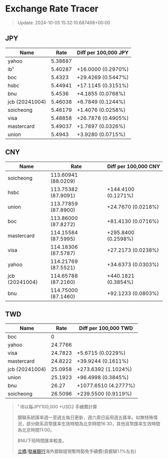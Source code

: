 # Exchange Rate Tracer

> Update: 2024-10-05 15:32:10.687468+00:00

## JPY

| Name           |    Rate | Diff per 100,000 JPY   |
|----------------|---------|------------------------|
| yahoo          | 5.38687 |                        |
| ib¹            | 5.40287 | +16.0000 (0.2970%)     |
| boc            | 5.4323  | +29.4269 (0.5447%)     |
| hsbc           | 5.44941 | +17.1145 (0.3151%)     |
| bnu            | 5.4536  | +4.1855 (0.0768%)      |
| jcb (20241004) | 5.46038 | +6.7849 (0.1244%)      |
| soicheong      | 5.46179 | +1.4076 (0.0258%)      |
| visa           | 5.48858 | +26.7878 (0.4905%)     |
| mastercard     | 5.49037 | +1.7897 (0.0326%)      |
| union          | 5.4943  | +3.9280 (0.0715%)      |

## CNY

| Name           | Rate                | Diff per 100,000 CNY   |
|----------------|---------------------|------------------------|
| soicheong      | 113.60941	(88.0209) |                        |
| hsbc           | 113.75382	(87.9091) | +144.4100 (0.1271%)    |
| union          | 113.77859	(87.8900) | +24.7670 (0.0218%)     |
| boc            | 113.86000	(87.8272) | +81.4130 (0.0716%)     |
| mastercard     | 114.15584	(87.5995) | +295.8400 (0.2598%)    |
| visa           | 114.18306	(87.5787) | +27.2173 (0.0238%)     |
| yahoo          | 114.21769	(87.5521) | +34.6373 (0.0303%)     |
| jcb (20241004) | 114.65788	(87.2160) | +440.1821 (0.3854%)    |
| bnu            | 114.75000	(87.1460) | +92.1233 (0.0803%)     |

## TWD

| Name           |    Rate | Diff per 100,000 TWD   |
|----------------|---------|------------------------|
| boc            |  0      |                        |
| yahoo          | 24.7766 |                        |
| visa           | 24.7823 | +5.6715 (0.0229%)      |
| mastercard     | 24.8222 | +39.9244 (0.1611%)     |
| jcb (20241004) | 25.0958 | +273.6392 (1.1024%)    |
| union          | 25.1923 | +96.4998 (0.3845%)     |
| bnu            | 26.27   | +1077.6510 (4.2777%)   |
| soicheong      | 26.5096 | +239.5500 (0.9119%)    |


> ¹ IB以每JPY100,000 +USD2 手續費計算
>
> 銀聯系統匯率週一至週五每日更新，週六周日延用週五匯率。如無特殊情況，部分歐系貨幣匯率生效時間為北京時間16:30，其他貨幣匯率生效時間為北京時間11:00。
>
> BNU下班時間匯率較差。
>
> [立橋](https://www.wlbank.com.mo/uploads/ueditor/file/20181211/1544536513900230.pdf)/[發展銀行](https://www.mdb.com.mo/Service_Charges_20230728.pdf)海外銀聯提現暫時豁免手續費(貴銀聯1.1%左右)

